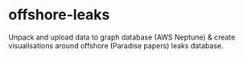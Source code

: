 # offshore-leaks
Unpack and upload data to graph database (AWS Neptune) &amp; create visualisations around offshore (Paradise papers) leaks database.
